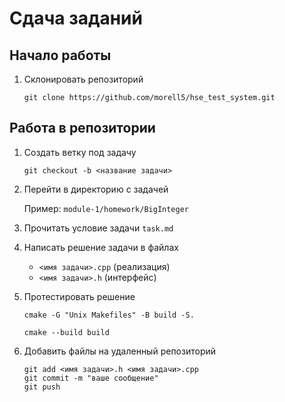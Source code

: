 # Сдача заданий

## Начало работы

1. Склонировать репозиторий

    ```
    git clone https://github.com/morell5/hse_test_system.git
    ```

## Работа в репозитории
1. Создать ветку под задачу

    ```
    git checkout -b <название задачи>
    ```
2. Перейти в директорию с задачей

    Пример: `module-1/homework/BigInteger`
3. Прочитать условие задачи `task.md`
4. Написать решение задачи в файлах
    * `<имя задачи>.cpp` (реализация)
    * `<имя задачи>.h` (интерфейс)
5. Протестировать решение

    ```
    cmake -G "Unix Makefiles" -B build -S.
    ```

    ```
    cmake --build build
    ```

6. Добавить файлы на удаленный репозиторий

    ```
    git add <имя задачи>.h <имя задачи>.cpp
    git commit -m "ваше сообщение"
    git push
    ```